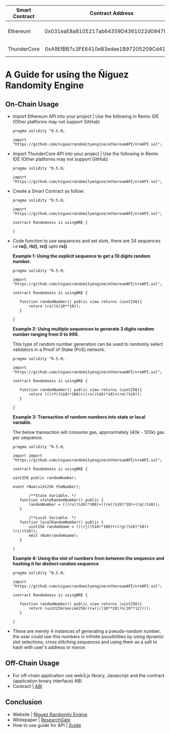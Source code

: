 | Smart Contract | Contract Address                           | Date Deployed   | Block Number | Original Author(s) |
| ---------------|:------------------------------------------:|:---------------:|:------------:|-------------------:|
| Ethereum       | 0x031eaE8a8105217ab64359D4361022d0947f4572 | 20 January 2019 | 7097983      | Scheich R. Ahmed   |
| ThunderCore    | 0xA9EfBB7c3FE6410eB3edae1B97205209Cd41bA09 | 13 June 2019    | 9195098      | Scheich R. Ahmed   |

# A Guide for using the Ñíguez Randomity Engine

## On-Chain Usage
- Import Ethereum API into your project | Use the following in Remix IDE (Other platforms may not support GitHub)

  ```
  pragma solidity ^0.5.0;
  
  import "https://github.com/niguezrandomityengine/ethereumAPI/nreAPI.sol";  
  ```
- Import ThunderCore API into your project | Use the following in Remix IDE (Other platforms may not support GitHub)

  ```
  pragma solidity ^0.5.0;
  
  import "https://github.com/niguezrandomityengine/ethereumAPI/nreAPI.sol";  
  ```
  
- Create a Smart Contract as follow:
   ```
  pragma solidity ^0.5.0;
  
  import "https://github.com/niguezrandomityengine/ethereumAPI/nreAPI.sol";
  
  contract Randomness is usingNRE {
  
  }
  ```
  
- Code function to use sequences and set slots, there are 24 sequences i.e **ra()**, **rb()**, **rc()** upto **rx()**.

  **Example 1: Using the explicit sequence to get a 10 digits random number.**
   ```
  pragma solidity ^0.5.0;
  
  import "https://github.com/niguezrandomityengine/ethereumAPI/nreAPI.sol";
  
  contract Randomness is usingNRE {
  
      function randomNumber() public view returns (uint256){
          return (ra()%(10**10));
      }
    
  }
  ```
  
   **Example 2: Using multiple sequences to generate 3 digits random number ranging from 0 to 999.**
   
   This type of random number generation can be used to randomly select validators in a Proof of Stake (PoS) network.
   
   ```
  pragma solidity ^0.5.0;
  
  import "https://github.com/niguezrandomityengine/ethereumAPI/nreAPI.sol";
  
  contract Randomness is usingNRE {
  
      function randomNumber() public view returns (uint256){
          return (((rf()%10)*100)+((rx()%10)*10)+(rm()%10));
      }
    
  }
  ```
  
  **Example 3: Transaction of random numbers into state or local variable.**
   
   The below transaction will consume gas, approximately (40k - 120k) gas per sequence.
   
   ```
  pragma solidity ^0.5.0;
  
  import import "https://github.com/niguezrandomityengine/ethereumAPI/nreAPI.sol";
  
  contract Randomness is usingNRE {

  uint256 public randomNumber;
  
  event rNum(uint256 theNumber);
 
          /**State Variable. */
      function stateRandomNumber() public {
          randomNumber = (((ru()%10)*100)+((re()%10)*10)+(rq()%10));
      }
     
          /**Local Variable. */
      function localRandomNumber() public {
          uint256 randomGame = (((rj()%10)*100)+((rg()%10)*10)+(ri()%10));
          emit rNum(randomGame);
      }
 
   }
  ```
  
  **Example 4: Using the slot of numbers from between the sequence and hashing it for distinct random sequence**
   ```
  pragma solidity ^0.5.0;
  
  import "https://github.com/niguezrandomityengine/ethereumAPI/nreAPI.sol";
  
  contract Randomness is usingNRE {
  
      function randomNumber() public view returns (uint256){
          return (uint256(keccak256((rw()/(10**20))%(10**12))));
      }
    
  }
  ```
- These are merely 4 instances of generating a pseudo-random number, the user could use this numbers in infinite possibilities by using   dynamic slot selections, cross stitching sequences and using them as a salt to hash with user's address or nonce.

## Off-Chain Usage
- For off-chain application use web3.js library, Javascript and the contract (application binary interface) ABI.
- Contract | [ABI](https://github.com/niguezrandomityengine/ethereumAPI/blob/master/ABI.json)

## Conclusion
- Website | [Ñíguez Randomity Engine](https://niguezrandomityengine.github.io/)
- Whitepaper | [ResearchGate](https://www.researchgate.net/publication/330513989_Niguez_Randomity_Engine_Secure_generation_and_usage_of_pseudo-random_numbers_on_the_Ethereum_Blockchain)
- How to use guide for API | [Guide](https://github.com/niguezrandomityengine/guide/blob/master/guide.md)
